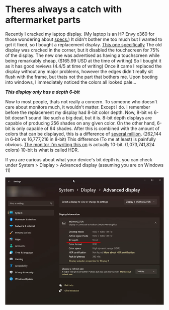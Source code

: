 <!--
 Copyright (c) 2022 Aiden Baker

 This software is released under the MIT License.
 https://opensource.org/licenses/MIT
-->

# Theres always a catch with aftermarket parts

Recently I cracked my laptop display. (My laptop is an HP Envy x360 for those wondering about [specs.](https://support.hp.com/us-en/document/c06449252))
It didn't bother me too much but I wanted to get it fixed, so I bought a replacement display. [This one specifically](https://www.amazon.com/gp/product/B087TGJZHW)
The old display was cracked in the corner, but it disabled the touchscreen for 75% of the display. The new one was advertised as having a touchscreen while being remarkably cheap, ($165.99 USD at the time of writing) So I bought it as it has good reviews (4.4/5 at time of writing) Once it came I replaced the display without any major problems,
however the edges didn't really sit flush with the frame, but thats not the part that bothers me. Upon booting into windows, I immediately noticed the colors all looked pale...

**_This display only has a depth 6-bit_**

Now to most people, thats not really a concern. To someone who doesn't care about monitors much, it wouldn't matter. Except I do. I remember before the replacement my display had 8-bit color depth. Now, 8-bit vs 6-bit doesn't sound like such a big deal, but it is. 8-bit depth displays are capable of producing 256 shades on any given color. On the other hand, 6-bit is only capable of 64 shades. After this is combined with the amount of colors that can be displayed, this is a difference of <u>several million</u>. (262,144 in 6-bit vs 16,777,216 in 8-bit) This difference (To me at least) is painfully obvious. [The monitor I'm writing this on](https://www.msi.com/Monitor/Optix-MAG273R) is actually 10-bit. (1,073,741,824 colors) 10-bit is what is called HDR.

If you are curious about what your device's bit depth is, you can check under System > Display > Advanced display (assuming you are on Windows 11)

![The bit depth of the monitor I'm currently writing this blog on](../../../_media/april/bitDepth.webp)